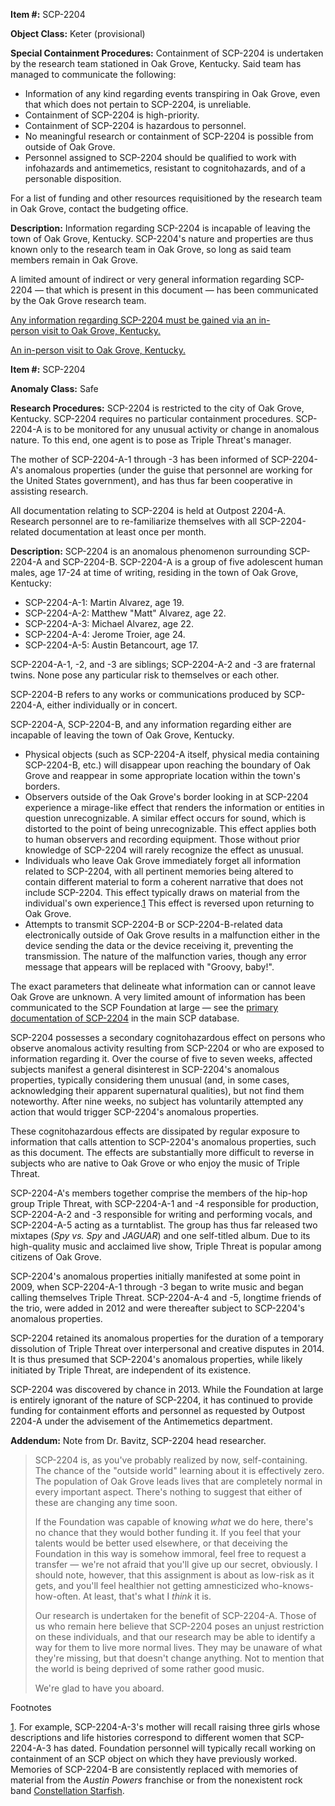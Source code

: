   
**Item #:** SCP-2204

**Object Class:** Keter (provisional)

**Special Containment Procedures:** Containment of SCP-2204 is undertaken by the research team stationed in Oak Grove, Kentucky. Said team has managed to communicate the following:

*   Information of any kind regarding events transpiring in Oak Grove, even that which does not pertain to SCP-2204, is unreliable.
*   Containment of SCP-2204 is high-priority.
*   Containment of SCP-2204 is hazardous to personnel.
*   No meaningful research or containment of SCP-2204 is possible from outside of Oak Grove.
*   Personnel assigned to SCP-2204 should be qualified to work with infohazards and antimemetics, resistant to cognitohazards, and of a personable disposition.

For a list of funding and other resources requisitioned by the research team in Oak Grove, contact the budgeting office.

**Description:** Information regarding SCP-2204 is incapable of leaving the town of Oak Grove, Kentucky. SCP-2204's nature and properties are thus known only to the research team in Oak Grove, so long as said team members remain in Oak Grove.

A limited amount of indirect or very general information regarding SCP-2204 — that which is present in this document — has been communicated by the Oak Grove research team.

[Any information regarding SCP-2204 must be gained via an in-person visit to Oak Grove, Kentucky.](javascript:;)

[An in-person visit to Oak Grove, Kentucky.](javascript:;)

**Item #:** SCP-2204

**Anomaly Class:** Safe

**Research Procedures:** SCP-2204 is restricted to the city of Oak Grove, Kentucky. SCP-2204 requires no particular containment procedures. SCP-2204-A is to be monitored for any unusual activity or change in anomalous nature. To this end, one agent is to pose as Triple Threat's manager.

The mother of SCP-2204-A-1 through -3 has been informed of SCP-2204-A's anomalous properties (under the guise that personnel are working for the United States government), and has thus far been cooperative in assisting research.

All documentation relating to SCP-2204 is held at Outpost 2204-A. Research personnel are to re-familiarize themselves with all SCP-2204-related documentation at least once per month.

**Description:** SCP-2204 is an anomalous phenomenon surrounding SCP-2204-A and SCP-2204-B. SCP-2204-A is a group of five adolescent human males, age 17-24 at time of writing, residing in the town of Oak Grove, Kentucky:

*   SCP-2204-A-1: Martin Alvarez, age 19.
*   SCP-2204-A-2: Matthew "Matt" Alvarez, age 22.
*   SCP-2204-A-3: Michael Alvarez, age 22.
*   SCP-2204-A-4: Jerome Troier, age 24.
*   SCP-2204-A-5: Austin Betancourt, age 17.

SCP-2204-A-1, -2, and -3 are siblings; SCP-2204-A-2 and -3 are fraternal twins. None pose any particular risk to themselves or each other.

SCP-2204-B refers to any works or communications produced by SCP-2204-A, either individually or in concert.

SCP-2204-A, SCP-2204-B, and any information regarding either are incapable of leaving the town of Oak Grove, Kentucky.

*   Physical objects (such as SCP-2204-A itself, physical media containing SCP-2204-B, etc.) will disappear upon reaching the boundary of Oak Grove and reappear in some appropriate location within the town's borders.
*   Observers outside of the Oak Grove's border looking in at SCP-2204 experience a mirage-like effect that renders the information or entities in question unrecognizable. A similar effect occurs for sound, which is distorted to the point of being unrecognizable. This effect applies both to human observers and recording equipment. Those without prior knowledge of SCP-2204 will rarely recognize the effect as unusual.
*   Individuals who leave Oak Grove immediately forget all information related to SCP-2204, with all pertinent memories being altered to contain different material to form a coherent narrative that does not include SCP-2204. This effect typically draws on material from the individual's own experience.[1](javascript:;) This effect is reversed upon returning to Oak Grove.
*   Attempts to transmit SCP-2204-B or SCP-2204-B-related data electronically outside of Oak Grove results in a malfunction either in the device sending the data or the device receiving it, preventing the transmission. The nature of the malfunction varies, though any error message that appears will be replaced with "Groovy, baby!".

The exact parameters that delineate what information can or cannot leave Oak Grove are unknown. A very limited amount of information has been communicated to the SCP Foundation at large — see the [primary documentation of SCP-2204](/scp-2204) in the main SCP database.

SCP-2204 possesses a secondary cognitohazardous effect on persons who observe anomalous activity resulting from SCP-2204 or who are exposed to information regarding it. Over the course of five to seven weeks, affected subjects manifest a general disinterest in SCP-2204's anomalous properties, typically considering them unusual (and, in some cases, acknowledging their apparent supernatural qualities), but not find them noteworthy. After nine weeks, no subject has voluntarily attempted any action that would trigger SCP-2204's anomalous properties.

These cognitohazardous effects are dissipated by regular exposure to information that calls attention to SCP-2204's anomalous properties, such as this document. The effects are substantially more difficult to reverse in subjects who are native to Oak Grove or who enjoy the music of Triple Threat.

SCP-2204-A's members together comprise the members of the hip-hop group Triple Threat, with SCP-2204-A-1 and -4 responsible for production, SCP-2204-A-2 and -3 responsible for writing and performing vocals, and SCP-2204-A-5 acting as a turntablist. The group has thus far released two mixtapes (_Spy vs. Spy_ and _JAGUAR_) and one self-titled album. Due to its high-quality music and acclaimed live show, Triple Threat is popular among citizens of Oak Grove.

SCP-2204's anomalous properties initially manifested at some point in 2009, when SCP-2204-A-1 through -3 began to write music and began calling themselves Triple Threat. SCP-2204-A-4 and -5, longtime friends of the trio, were added in 2012 and were thereafter subject to SCP-2204's anomalous properties.

SCP-2204 retained its anomalous properties for the duration of a temporary dissolution of Triple Threat over interpersonal and creative disputes in 2014. It is thus presumed that SCP-2204's anomalous properties, while likely initiated by Triple Threat, are independent of its existence.

SCP-2204 was discovered by chance in 2013. While the Foundation at large is entirely ignorant of the nature of SCP-2204, it has continued to provide funding for containment efforts and personnel as requested by Outpost 2204-A under the advisement of the Antimemetics department.

**Addendum:** Note from Dr. Bavitz, SCP-2204 head researcher.

> SCP-2204 is, as you've probably realized by now, self-containing. The chance of the "outside world" learning about it is effectively zero. The population of Oak Grove leads lives that are completely normal in every important aspect. There's nothing to suggest that either of these are changing any time soon.
> 
> If the Foundation was capable of knowing _what_ we do here, there's no chance that they would bother funding it. If you feel that your talents would be better used elsewhere, or that deceiving the Foundation in this way is somehow immoral, feel free to request a transfer — we're not afraid that you'll give up our secret, obviously. I should note, however, that this assignment is about as low-risk as it gets, and you'll feel healthier not getting amnesticized who-knows-how-often. At least, that's what I _think_ it is.
> 
> Our research is undertaken for the benefit of SCP-2204-A. Those of us who remain here believe that SCP-2204 poses an unjust restriction on these individuals, and that our research may be able to identify a way for them to live more normal lives. They may be unaware of what they're missing, but that doesn't change anything. Not to mention that the world is being deprived of some rather good music.
> 
> We're glad to have you aboard.

Footnotes

[1](javascript:;). For example, SCP-2204-A-3's mother will recall raising three girls whose descriptions and life histories correspond to different women that SCP-2204-A-3 has dated. Foundation personnel will typically recall working on containment of an SCP object on which they have previously worked. Memories of SCP-2204-B are consistently replaced with memories of material from the _Austin Powers_ franchise or from the nonexistent rock band [Constellation Starfish](/fifthist-hub).